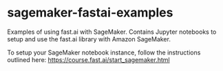 # sagemaker-fastai-examples
Examples of using fast.ai with SageMaker. Contains Jupyter notebooks to setup and use the fast.ai library with Amazon SageMaker.

To setup your SageMaker notebook instance, follow the instructions outlined here: https://course.fast.ai/start_sagemaker.html
